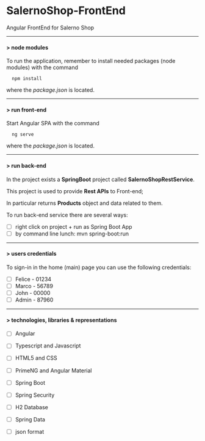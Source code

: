 # SalernoShop-FrontEnd
Angular FrontEnd for Salerno Shop

----
#### > node modules

To run the application, remember to install needed packages (node modules) with the command
```
  npm install
```
where the *package.json* is located. 

---

#### > run front-end

Start Angular SPA with the command 
```
  ng serve
```
where the *package.json* is located. 

---

#### > run back-end

In the project exists a **SpringBoot** project called **SalernoShopRestService**.

This project is used to provide **Rest APIs** to Front-end; 

In particular returns **Products** object and data related to them.

To run back-end service there are several ways:

- [ ] right click on project + run as Spring Boot App
- [ ] by command line lunch: mvn spring-boot:run

---

#### > users credentials

To sign-in in the home (main) page you can use the following credentials: 

- [ ] Felice - 01234
- [ ] Marco - 56789
- [ ] John - 00000
- [ ] Admin - 87960

---

#### > technologies, libraries & representations

- [ ] Angular
- [ ] Typescript and Javascript
- [ ] HTML5 and CSS
- [ ] PrimeNG and Angular Material
- [ ] Spring Boot
- [ ] Spring Security
- [ ] H2 Database
- [ ] Spring Data
- [ ] json format

